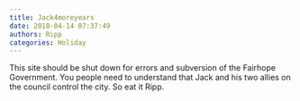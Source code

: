 ```yaml
---
title: Jack4moreyears
date: 2018-04-14 07:37:49
authors: Ripp
categories: Holiday
---
```


 This site should be shut down for errors and subversion of the Fairhope Government. You people need to understand that Jack and his two allies on the council control the city. So eat it Ripp.